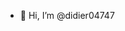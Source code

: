 - 👋 Hi, I’m @didier04747

<!---
didier04747/didier04747 is a ✨ special ✨ repository because its `README.md` (this file) appears on your GitHub profile.
You can click the Preview link to take a look at your changes.
--->
